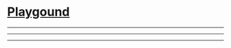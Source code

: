 # [Playgound](https://tkellehe.github.io/tio-lang/playground.html)


---
---
---

<script src="https://unpkg.com/github-api/dist/GitHub.bundle.min.js"></script>
<script type="module">
  export { Octokit, App } from "https://esm.sh/octokit";
</script>
<script src="src/js/pako.js"></script>
<script src="src/js/tio.js"></script>
<script src="src/js/parser.js"></script>
<script src="src/js/editor.js"></script>
